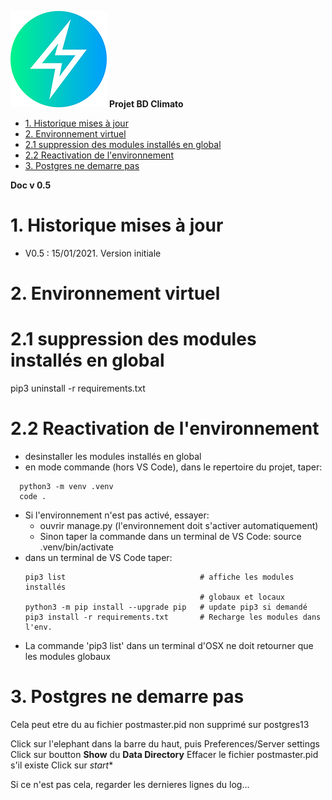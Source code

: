 ![logo](https://raw.githubusercontent.com/MeteoR-OI/bd-climato/master/doc/images/meteoi.re-logo_mini.png)
**Projet BD Climato**

- [1.	Historique mises à jour](#1historique-mises-à-jour)
- [2.	Environnement virtuel](#2environnement-virtuel)
- [2.1 suppression des modules installés en global](#21-suppression-des-modules-installés-en-global)
- [2.2 Reactivation de l'environnement](#22-reactivation-de-lenvironnement)
- [3. Postgres ne demarre pas](#3-postgres-ne-demarre-pas)


**Doc v 0.5**

# 1.	Historique mises à jour
- V0.5 : 15/01/2021. Version initiale


# 2.	Environnement virtuel

# 2.1 suppression des modules installés en global
 pip3 uninstall -r requirements.txt

# 2.2 Reactivation de l'environnement
- desinstaller les modules installés en global
- en mode commande (hors VS Code), dans le repertoire du projet, taper:
```shell
  python3 -m venv .venv
  code .
```
- Si l'environnement n'est pas activé, essayer:
  - ouvrir manage.py (l'environnement doit s'activer automatiquement)
  - Sinon taper la commande dans un terminal de VS Code:
      source .venv/bin/activate
- dans un terminal de VS Code taper:
  ``` shell
  pip3 list                              # affiche les modules installés
                                         # globaux et locaux
  python3 -m pip install --upgrade pip   # update pip3 si demandé
  pip3 install -r requirements.txt       # Recharge les modules dans l'env.
  ```
- La commande 'pip3 list' dans un terminal d'OSX ne doit retourner que les modules globaux

# 3. Postgres ne demarre pas
Cela peut etre du au fichier postmaster.pid non supprimé sur postgres13

Click sur l'elephant dans la barre du haut, puis Preferences/Server settings
Click sur boutton **Show** du **Data Directory**
Effacer le fichier postmaster.pid s'il existe
Click sur *start**

Si ce n'est pas cela, regarder les dernieres lignes du log...


